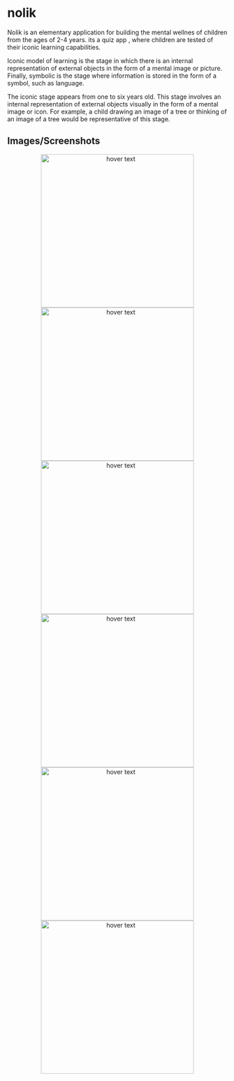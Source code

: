 # nolik

Nolik is an elementary application for building the mental wellnes of  children from the ages of 2-4 years.
its a quiz app , where children are tested of their iconic learning capabilities.

Iconic model of learning is the stage in which there is an internal representation of external objects in the form of a mental image or picture. Finally, symbolic is the stage where information is stored in the form of a symbol, such as language.

The iconic stage appears from one to six years old. This stage involves an internal representation of external objects visually in the form of a mental image or icon. For example, a child drawing an image of a tree or thinking of an image of a tree would be representative of this stage.

## Images/Screenshots


<p align="center">
  <img src="https://github.com/smakara/nolik/blob/master/screenshots/1.png" width="350" title="hover text">
   <img src="https://github.com/smakara/nolik/blob/master/screenshots/3.png" width="350" title="hover text">
   <img src="https://github.com/smakara/nolik/blob/master/screenshots/5.png" width="350" title="hover text">
   <img src="https://github.com/smakara/nolik/blob/master/screenshots/7.png" width="350" title="hover text">
   <img src="https://github.com/smakara/nolik/blob/master/screenshots/9.png" width="350" title="hover text">
   <img src="https://github.com/smakara/nolik/blob/master/screenshots/11.png" width="350" title="hover text">
</p>




